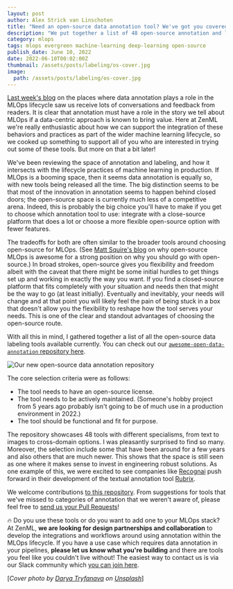 ```yaml
---
layout: post
author: Alex Strick van Linschoten
title: "Need an open-source data annotation tool? We've got you covered!"
description: "We put together a list of 48 open-source annotation and labeling tools to support different kinds of machine-learning projects."
category: mlops
tags: mlops evergreen machine-learning deep-learning open-source
publish_date: June 10, 2022
date: 2022-06-10T00:02:00Z
thumbnail: /assets/posts/labeling/os-cover.jpg
image:
  path: /assets/posts/labeling/os-cover.jpg
---
```


[Last week's blog](https://blog.zenml.io/data-labelling-annotation/) on the places where data annotation plays a role in the MLOps lifecycle saw us receive lots of conversations and feedback from readers. It is clear that annotation must have a role in the story we tell about MLOps if a data-centric approach is known to bring value. Here at ZenML we're really enthusiastic about how we can support the integration of these behaviors and practices as part of the wider machine learning lifecycle, so we cooked up something to support all of you who are interested in trying out some of these tools. But more on that a bit later!

We've been reviewing the space of annotation and labeling, and how it intersects with the lifecycle practices of machine learning in production. If MLOps is a booming space, then it seems data annotation is equally so, with new tools being released all the time. The big distinction seems to be that most of the innovation in annotation seems to happen behind closed doors; the open-source space is currently much less of a competitive arena. Indeed, this is probably the big choice you'll have to make if you get to choose which annotation tool to use: integrate with a close-source platform that does a lot or choose a more flexible open-source option with fewer features.

The tradeoffs for both are often similar to the broader tools around choosing open-source for MLOps. (See [Matt Squire's blog](https://www.fuzzylabs.ai/blog-post/why-open-source-mlops-is-awesome) on why open-source MLOps is awesome for a strong position on why you should go with open-source.) In broad strokes, open-source gives you flexibility and freedom albeit with the caveat that there might be some initial hurdles to get things set up and working in exactly the way you want. If you find a closed-source platform that fits completely with your situation and needs then that might be the way to go (at least initially). Eventually and inevitably, your needs will change and at that point you will likely feel the pain of being stuck in a box that doesn't allow you the flexibility to reshape how the tool serves your needs. This is one of the clear and standout advantages of choosing the open-source route.

With all this in mind, I gathered together a list of all the open-source data labeling tools available currently. You can check out our [`awesome-open-data-annotation` repository here](https://github.com/zenml-io/awesome-open-data-annotation). 

![Our new open-source data annotation repository](../assets/posts/labeling/awesome_data_annotation_small.gif)

The core selection criteria were as follows:

- The tool needs to have an open-source license.
- The tool needs to be actively maintained. (Someone's hobby project from 5 years ago probably isn't going to be of much use in a production environment in 2022.)
- The tool should be functional and fit for purpose.

The repository showcases 48 tools with different specialisms, from text to images to cross-domain options. I was pleasantly surprised to find so many. Moreover, the selection include some that have been around for a few years and also others that are much newer. This shows that the space is still seen as one where it makes sense to invest in engineering robust solutions.  As one example of this, we were excited to see companies like [Recognai](https://www.recogn.ai/en/) push forward in their development of the textual annotation tool [Rubrix](https://www.rubrix.ml/).

We welcome contributions [to this repository](https://github.com/zenml-io/awesome-open-data-annotation). From suggestions for tools that we've missed to categories of annotation that we weren't aware of, please feel free to [send us your Pull Requests](https://github.com/zenml-io/awesome-open-data-annotation)!

🔥 Do you use these tools or do you want to add one to your MLOps stack? At ZenML, **we are looking for design partnerships and collaboration** to develop the integrations and workflows around using annotation within the MLOps lifecycle. If you have a use case which requires data annotation in your pipelines, **please let us know what you're building** and there are tools you feel like you couldn't live without! The easiest way to contact us is via our Slack community which [you can join here](https://zenml.io/slack-invite/).

[*Cover photo by [Darya Tryfanava](https://unsplash.com/@darya_tryfanava) on [Unsplash](https://unsplash.com/s/photos/stickers)*]
